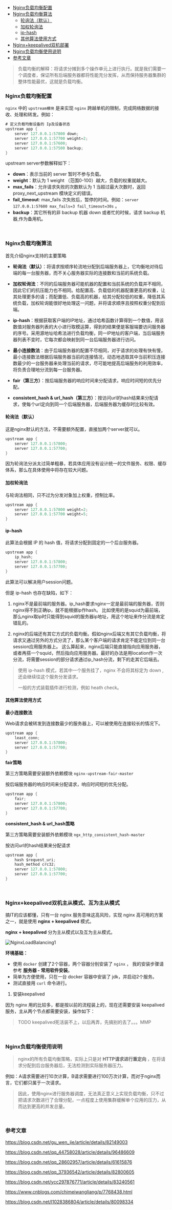 <div class="catalog">

- [Nginx负载均衡配置](#t1)
- [Nginx负载均衡算法](#t2)
    - [轮询法（默认）](#t21)
    - [加权轮询法](#t22)
    - [ip-hash](#t23)
    - [其他算法使用方式](#t24)
- [Nginx+keepalived双机部署](#t3)
- [Nginx负载均衡使用说明](#t4)
- [参考文章](#te)

</div>

> 负载均衡的解释：将请求分摊到多个操作单元上进行执行。就是我们需要一个调度者，保证所有后端服务器都将性能充分发挥，从而保持服务器集群的整体性能最优，这就是负载均衡。

### <span id="t1">Nginx负载均衡配置</span>

`nginx` 中的 `upstream模块` 是来实现 `nginx` 跨越单机的限制，完成网络数据的接收、处理和转发。例如：
```java
# 定义负载均衡设备的 Ip及设备状态 
upstream app {
    server 127.0.0.1:57800 down;
    server 127.0.0.1:57700 weight=2;
    server 127.0.0.1:57600;
    server 127.0.0.1:57500 backup;
}
```

upstream server参数解释如下：

- **down**：表示当前的 server 暂时不参与负载。
- **weight**：默认为 1 weight （范围0-100）越大，负载的权重就越大。
- **max_fails**：允许请求失败的次数默认为 1 当超过最大次数时，返回 proxy_next_upstream 模块定义的错误。
- **fail_timeout**: max_fails 次失败后，暂停的时间。例如：`server 127.0.0.1:57600 max_fails=3 fail_timeout=30s` 。
- **backup**：其它所有的非 backup 机器 down 或者忙的时候，请求 backup 机器,作为备用机。

<br>

### <span id="t2">Nginx负载均衡算法</span>

首先介绍nginx支持的主要策略

- **轮询法（默认）**：将请求按顺序轮流地分配到后端服务器上，它均衡地对待后端的每一台服务器，而不关心服务器实际的连接数和当前的系统负载。

- **加权轮询法**：不同的后端服务器可能机器的配置和当前系统的负载并不相同，因此它们的抗压能力也不相同。给配置高、负载低的机器配置更高的权重，让其处理更多的请；而配置低、负载高的机器，给其分配较低的权重，降低其系统负载，加权轮询能很好地处理这一问题，并将请求顺序且按照权重分配到后端。

- **ip-hash**：根据获取客户端的IP地址，通过哈希函数计算得到一个数值，用该数值对服务器列表的大小进行取模运算，得到的结果便是客服端要访问服务器的序号。采用源地址哈希法进行负载均衡，同一IP地址的客户端，当后端服务器列表不变时，它每次都会映射到同一台后端服务器进行访问。

- **最小连接数法**：由于后端服务器的配置不尽相同，对于请求的处理有快有慢，最小连接数法根据后端服务器当前的连接情况，动态地选取其中当前积压连接数最少的一台服务器来处理当前的请求，尽可能地提高后端服务的利用效率，将负责合理地分流到每一台服务器。

- **fair（第三方）**：按后端服务器的响应时间来分配请求，响应时间短的优先分配。  

- **consistent_hash & url_hash（第三方）**：按访问url的hash结果来分配请求，使每个url定向到同一个后端服务器，后端服务器为缓存时比较有效。


#### <span id="t21">轮询法（默认）</span>

这是nginx默认的方法，不需要额外配置，直接加两个server就可以。
```java
upstream app {
    server 127.0.0.1:57800;
    server 127.0.0.1:57700;
}
```

因为轮询法分派太过简单粗暴，若具体应用没有设计统一的文件服务、权限、缓存体系，那么在具体使用中将存在较大问题。

#### <span id="t22">加权轮询法</span>

与轮询法相同，只不过为分发对象加上权重，控制比率。
```java
upstream app {
    server 127.0.0.1:57800 weight=2;
    server 127.0.0.1:57700 weight=5;
}
```


#### <span id="t23">ip-hash</span>

此算法会根据 IP 的 hash 值，将请求分配到固定的一个后台服务器。
```java
upstream app {
    ip_hash; 
    server 127.0.0.1:57800;
    server 127.0.0.1:57700;
}
```

此算法可以解决用户session问题。

但是 ip-hash 也存在缺陷，如下：

1. nginx不是最前端的服务器。ip_hash要求nginx一定是最前端的服务器，否则nginx得不到正确ip，就不能根据ip作hash。
比如使用的是squid为最前端，那么nginx取ip时只能得到squid的服务器ip地址，用这个地址来作分流是肯定错乱的。

2. nginx的后端还有其它方式的负载均衡。假如nginx后端又有其它负载均衡，将请求又通过另外的方式分流了，那么某个客户端的请求肯定不能定位到同一台session应用服务器上。
这么算起来，nginx后端只能直接指向应用服务器，或者再搭一个squid，然后指向应用服务器。最好的办法是用location作一次分流，将需要session的部分请求通过ip_hash分流，剩下的走其它后端去。


> 使用 ip-hash 模式，若其中一个服务挂了，nginx 不会将其标定为 down ,还会继续往这个服务分发请求。
>
> 一般的方式装载插件进行检测，例如 heath check。


#### <span id="t24">其他算法使用方式</span>

**最小连接数法**

Web请求会被转发到连接数最少的服务器上，可以被使用在连接较长的情况下。
```java
upstream app {
    least_conn; 
    server 127.0.0.1:57800;
    server 127.0.0.1:57700;
}
```

**fair策略**

第三方策略需要安装额外依赖模块 `nginx-upstream-fair-master`

按后端服务器的响应时间来分配请求，响应时间短的优先分配。
```java
upstream app {
    fair; 
    server 127.0.0.1:57800;
    server 127.0.0.1:57700;
}
```

**consistent_hash & url_hash策略**

第三方策略需要安装额外依赖模块 `ngx_http_consistent_hash-master`

按访问url的hash结果来分配请求
```java
upstream app {
    hash $request_uri;
    hash_method crc32;
    server 127.0.0.1:57800;
    server 127.0.0.1:57700;
}
```

<br>

### <span id="t3">Nginx+keepalived双机主从模式、互为主从模式</span>

搞IT的应该都懂，只有一台 nginx 服务意味这高风险，实现 nginx 高可用的方案之一，就是使用 **nginx + keepalived** 模式。

**nginx + keepalived** 分为主从模式以及互为主从模式。

![NginxLoadBalancing1](https://shiva.oss-cn-hangzhou.aliyuncs.com/picture-master/images/NginxLoadBalancing1.png)


**环境基础：**

- 使用 `docker` 创建了2个容器，两个容器分别安装了 `nginx` ， 我的安装步骤请参考 **服务器 - 常用软件安装**。
- 简单为方便使用，只在一台 docker 容器中安装了 jdk，并启动2个服务。
- 测试直接用 `curl` 命令进行。

1. 安装keepalived

因为 nginx 用的比较多，都是按以前的流程装上的，现在还需要安装 keepalived 服务，主从两个节点都需要安装，操作如下：


> TODO keepalived死活装不上，以后再弄，先搞别的去了。。。MMP





<br>


### <span id="t4">Nginx负载均衡使用说明</span>

> nginx的所有负载均衡策略，实际上只是对 **HTTP请求进行重定向** ，在将请求分配到后台服务器后，无法检测到实际服务器压力。

例如：A请求需要进行10次计算，B请求需要进行100万次计算，而对于nginx而言，它们都只属于一次请求。

> 因此，使用nginx进行服务器调度，无法真正意义上实现负载均衡，只不过把请求次数进行了合理分配，一点程度上使用集群缓解单个应用的压力，从而达到更高的并发总量。

<br>

### <span id="te">参考文章</span>

<a href="https://blog.csdn.net/gu_wen_jie/article/details/82149003" target="_blank">https://blog.csdn.net/gu_wen_jie/article/details/82149003</a>

<a href="https://blog.csdn.net/qq_44758028/article/details/96486609" target="_blank">https://blog.csdn.net/qq_44758028/article/details/96486609</a>

<a href="https://blog.csdn.net/qq_28602957/article/details/61615876" target="_blank">https://blog.csdn.net/qq_28602957/article/details/61615876</a>

<a href="https://blog.csdn.net/qq_37936542/article/details/82800605" target="_blank">https://blog.csdn.net/qq_37936542/article/details/82800605</a>

<a href="https://blog.csdn.net/ycc297876771/article/details/83240561" target="_blank">https://blog.csdn.net/ycc297876771/article/details/83240561</a>

<a href="https://www.cnblogs.com/chimeiwangliang/p/7768438.html" target="_blank">https://www.cnblogs.com/chimeiwangliang/p/7768438.html</a>

<a href="https://blog.csdn.net/l1028386804/article/details/80098334" target="_blank">https://blog.csdn.net/l1028386804/article/details/80098334</a>

